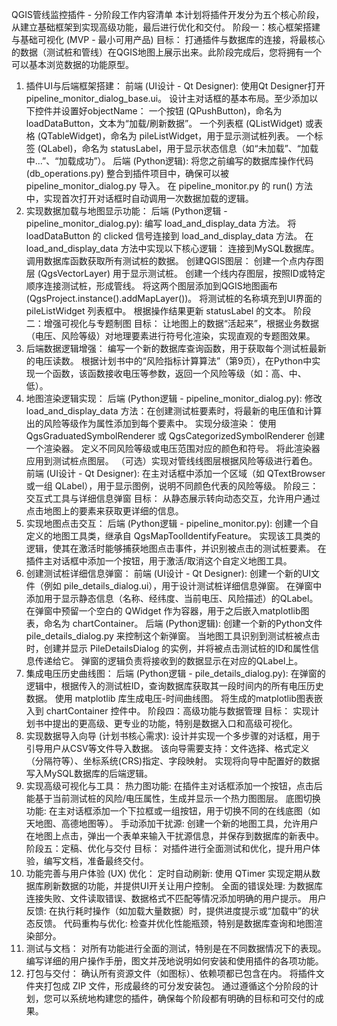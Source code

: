 QGIS管线监控插件 - 分阶段工作内容清单
本计划将插件开发分为五个核心阶段，从建立基础框架到实现高级功能，最后进行优化和交付。
阶段一：核心框架搭建与基础可视化 (MVP - 最小可用产品)
目标： 打通插件与数据库的连接，将最核心的数据（测试桩和管线）在QGIS地图上展示出来。此阶段完成后，您将拥有一个可以基本浏览数据的功能原型。
1. 插件UI与后端框架搭建：
前端 (UI设计 - Qt Designer):
使用Qt Designer打开 pipeline_monitor_dialog_base.ui。
设计主对话框的基本布局。至少添加以下控件并设置好objectName：
一个按钮 (QPushButton)，命名为 loadDataButton，文本为“加载/刷新数据”。
一个列表框 (QListWidget) 或表格 (QTableWidget)，命名为 pileListWidget，用于显示测试桩列表。
一个标签 (QLabel)，命名为 statusLabel，用于显示状态信息（如“未加载”、“加载中...”、“加载成功”）。
后端 (Python逻辑):
将您之前编写的数据库操作代码 (db_operations.py) 整合到插件项目中，确保可以被 pipeline_monitor_dialog.py 导入。
在 pipeline_monitor.py 的 run() 方法中，实现首次打开对话框时自动调用一次数据加载的逻辑。
2. 实现数据加载与地图显示功能：
后端 (Python逻辑 - pipeline_monitor_dialog.py):
编写 load_and_display_data 方法。
将 loadDataButton 的 clicked 信号连接到 load_and_display_data 方法。
在 load_and_display_data 方法中实现以下核心逻辑：
连接到MySQL数据库。
调用数据库函数获取所有测试桩的数据。
创建QGIS图层：
创建一个点内存图层 (QgsVectorLayer) 用于显示测试桩。
创建一个线内存图层，按照ID或特定顺序连接测试桩，形成管线。
将这两个图层添加到QGIS地图画布 (QgsProject.instance().addMapLayer())。
将测试桩的名称填充到UI界面的 pileListWidget 列表框中。
根据操作结果更新 statusLabel 的文本。
阶段二：增强可视化与专题制图
目标： 让地图上的数据“活起来”，根据业务数据（电压、风险等级）对地理要素进行符号化渲染，实现直观的专题图效果。
1. 后端数据逻辑增强：
编写一个新的数据库查询函数，用于获取每个测试桩最新的电压读数。
根据计划书中的“风险指标计算算法”（第9页），在Python中实现一个函数，该函数接收电压等参数，返回一个风险等级（如：高、中、低）。
2. 地图渲染逻辑实现：
后端 (Python逻辑 - pipeline_monitor_dialog.py):
修改 load_and_display_data 方法：在创建测试桩要素时，将最新的电压值和计算出的风险等级作为属性添加到每个要素中。
实现分级渲染：
使用 QgsGraduatedSymbolRenderer 或 QgsCategorizedSymbolRenderer 创建一个渲染器。
定义不同风险等级或电压范围对应的颜色和符号。
将此渲染器应用到测试桩点图层。
（可选）实现对管线线图层根据风险等级进行着色。
前端 (UI设计 - Qt Designer):
在主对话框中添加一个区域（如 QTextBrowser 或一组 QLabel），用于显示图例，说明不同颜色代表的风险等级。
阶段三：交互式工具与详细信息弹窗
目标： 从静态展示转向动态交互，允许用户通过点击地图上的要素来获取更详细的信息。
1. 实现地图点击交互：
后端 (Python逻辑 - pipeline_monitor.py):
创建一个自定义的地图工具类，继承自 QgsMapToolIdentifyFeature。
实现该工具类的逻辑，使其在激活时能够捕获地图点击事件，并识别被点击的测试桩要素。
在插件主对话框中添加一个按钮，用于激活/取消这个自定义地图工具。
2. 创建测试桩详细信息弹窗：
前端 (UI设计 - Qt Designer):
创建一个新的UI文件（例如 pile_details_dialog.ui），用于设计测试桩详细信息弹窗。
在弹窗中添加用于显示静态信息（名称、经纬度、当前电压、风险描述）的QLabel。
在弹窗中预留一个空白的 QWidget 作为容器，用于之后嵌入matplotlib图表，命名为 chartContainer。
后端 (Python逻辑):
创建一个新的Python文件 pile_details_dialog.py 来控制这个新弹窗。
当地图工具识别到测试桩被点击时，创建并显示 PileDetailsDialog 的实例，并将被点击测试桩的ID和属性信息传递给它。
弹窗的逻辑负责将接收到的数据显示在对应的QLabel上。
3. 集成电压历史曲线图：
后端 (Python逻辑 - pile_details_dialog.py):
在弹窗的逻辑中，根据传入的测试桩ID，查询数据库获取其一段时间内的所有电压历史数据。
使用 matplotlib 库生成电压-时间曲线图。
将生成的matplotlib图表嵌入到 chartContainer 控件中。
阶段四：高级功能与数据管理
目标： 实现计划书中提出的更高级、更专业的功能，特别是数据入口和高级可视化。
1. 实现数据导入向导 (计划书核心需求):
设计并实现一个多步骤的对话框，用于引导用户从CSV等文件导入数据。
该向导需要支持：文件选择、格式定义（分隔符等）、坐标系统(CRS)指定、字段映射。
实现将向导中配置好的数据写入MySQL数据库的后端逻辑。
2. 实现高级可视化与工具：
热力图功能: 在插件主对话框添加一个按钮，点击后能基于当前测试桩的风险/电压属性，生成并显示一个热力图图层。
底图切换功能: 在主对话框添加一个下拉框或一组按钮，用于切换不同的在线底图（如天地图、高德地图等）。
手动添加干扰源: 创建一个新的地图工具，允许用户在地图上点击，弹出一个表单来输入干扰源信息，并保存到数据库的新表中。
阶段五：定稿、优化与交付
目标： 对插件进行全面测试和优化，提升用户体验，编写文档，准备最终交付。
1. 功能完善与用户体验 (UX) 优化：
定时自动刷新: 使用 QTimer 实现定期从数据库刷新数据的功能，并提供UI开关让用户控制。
全面的错误处理: 为数据库连接失败、文件读取错误、数据格式不匹配等情况添加明确的用户提示。
用户反馈: 在执行耗时操作（如加载大量数据）时，提供进度提示或“加载中”的状态反馈。
代码重构与优化: 检查并优化性能瓶颈，特别是数据库查询和地图渲染部分。
2. 测试与文档：
对所有功能进行全面的测试，特别是在不同数据情况下的表现。
编写详细的用户操作手册，图文并茂地说明如何安装和使用插件的各项功能。
3. 打包与交付：
确认所有资源文件（如图标）、依赖项都已包含在内。
将插件文件夹打包成 ZIP 文件，形成最终的可分发安装包。
通过遵循这个分阶段的计划，您可以系统地构建您的插件，确保每个阶段都有明确的目标和可交付的成果。
